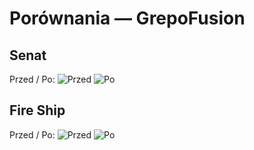 # Porównania — GrepoFusion

## Senat
Przed / Po:
![Przed](assets/compare/buildings/senate/before.png)
![Po](assets/compare/buildings/senate/after.png)

## Fire Ship
Przed / Po:
![Przed](assets/compare/ships/fire_ship/before.png)
![Po](assets/compare/ships/fire_ship/after.png)
